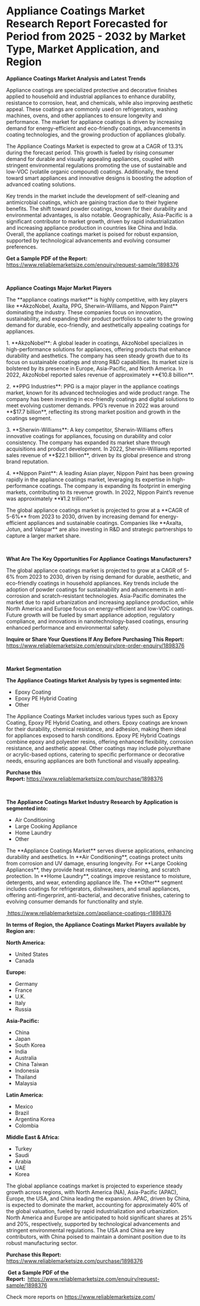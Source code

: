 <p><h1>Appliance Coatings Market Research Report Forecasted for Period from 2025 -  2032 by Market Type, Market Application, and Region</h1></p><p><strong>Appliance Coatings Market Analysis and Latest Trends</strong></p>
<p><p>Appliance coatings are specialized protective and decorative finishes applied to household and industrial appliances to enhance durability, resistance to corrosion, heat, and chemicals, while also improving aesthetic appeal. These coatings are commonly used on refrigerators, washing machines, ovens, and other appliances to ensure longevity and performance. The market for appliance coatings is driven by increasing demand for energy-efficient and eco-friendly coatings, advancements in coating technologies, and the growing production of appliances globally.</p><p>The Appliance Coatings Market is expected to grow at a CAGR of 13.3% during the forecast period. This growth is fueled by rising consumer demand for durable and visually appealing appliances, coupled with stringent environmental regulations promoting the use of sustainable and low-VOC (volatile organic compound) coatings. Additionally, the trend toward smart appliances and innovative designs is boosting the adoption of advanced coating solutions.</p><p>Key trends in the market include the development of self-cleaning and antimicrobial coatings, which are gaining traction due to their hygiene benefits. The shift toward powder coatings, known for their durability and environmental advantages, is also notable. Geographically, Asia-Pacific is a significant contributor to market growth, driven by rapid industrialization and increasing appliance production in countries like China and India. Overall, the appliance coatings market is poised for robust expansion, supported by technological advancements and evolving consumer preferences.</p></p>
<p><strong>Get a Sample PDF of the Report:&nbsp;</strong> <a href="https://www.reliablemarketsize.com/enquiry/request-sample/1898376?utm_campaign=1167&utm_medium=2&utm_source=Github&utm_content=ia&utm_term=24012025&utm_id=appliance-coatings">https://www.reliablemarketsize.com/enquiry/request-sample/1898376</a></p>
<p>&nbsp;</p>
<p><strong>Appliance Coatings Major Market Players</strong></p>
<p><p>The **appliance coatings market** is highly competitive, with key players like **AkzoNobel, Axalta, PPG, Sherwin-Williams, and Nippon Paint** dominating the industry. These companies focus on innovation, sustainability, and expanding their product portfolios to cater to the growing demand for durable, eco-friendly, and aesthetically appealing coatings for appliances.</p><p>1. **AkzoNobel**: A global leader in coatings, AkzoNobel specializes in high-performance solutions for appliances, offering products that enhance durability and aesthetics. The company has seen steady growth due to its focus on sustainable coatings and strong R&D capabilities. Its market size is bolstered by its presence in Europe, Asia-Pacific, and North America. In 2022, AkzoNobel reported sales revenue of approximately **€10.8 billion**.</p><p>2. **PPG Industries**: PPG is a major player in the appliance coatings market, known for its advanced technologies and wide product range. The company has been investing in eco-friendly coatings and digital solutions to meet evolving customer demands. PPG’s revenue in 2022 was around **$17.7 billion**, reflecting its strong market position and growth in the coatings segment.</p><p>3. **Sherwin-Williams**: A key competitor, Sherwin-Williams offers innovative coatings for appliances, focusing on durability and color consistency. The company has expanded its market share through acquisitions and product development. In 2022, Sherwin-Williams reported sales revenue of **$22.1 billion**, driven by its global presence and strong brand reputation.</p><p>4. **Nippon Paint**: A leading Asian player, Nippon Paint has been growing rapidly in the appliance coatings market, leveraging its expertise in high-performance coatings. The company is expanding its footprint in emerging markets, contributing to its revenue growth. In 2022, Nippon Paint’s revenue was approximately **¥1.2 trillion**.</p><p>The global appliance coatings market is projected to grow at a **CAGR of 5-6%** from 2023 to 2030, driven by increasing demand for energy-efficient appliances and sustainable coatings. Companies like **Axalta, Jotun, and Valspar** are also investing in R&D and strategic partnerships to capture a larger market share.</p></p>
<p>&nbsp;</p>
<p><strong>What Are The Key Opportunities For Appliance Coatings Manufacturers?</strong></p>
<p><p>The global appliance coatings market is projected to grow at a CAGR of 5-6% from 2023 to 2030, driven by rising demand for durable, aesthetic, and eco-friendly coatings in household appliances. Key trends include the adoption of powder coatings for sustainability and advancements in anti-corrosion and scratch-resistant technologies. Asia-Pacific dominates the market due to rapid urbanization and increasing appliance production, while North America and Europe focus on energy-efficient and low-VOC coatings. Future growth will be fueled by smart appliance adoption, regulatory compliance, and innovations in nanotechnology-based coatings, ensuring enhanced performance and environmental safety.</p></p>
<p><strong>Inquire or Share Your Questions If Any Before Purchasing This Report:</strong> <a href="https://www.reliablemarketsize.com/enquiry/pre-order-enquiry/1898376?utm_campaign=1167&utm_medium=2&utm_source=Github&utm_content=ia&utm_term=24012025&utm_id=appliance-coatings">https://www.reliablemarketsize.com/enquiry/pre-order-enquiry/1898376</a></p>
<p>&nbsp;</p>
<p><strong>Market Segmentation</strong></p>
<p><strong>The Appliance Coatings Market Analysis by types is segmented into:</strong></p>
<p><ul><li>Epoxy Coating</li><li>Epoxy PE Hybrid Coating</li><li>Other</li></ul></p>
<p><p>The Appliance Coatings Market includes various types such as Epoxy Coating, Epoxy PE Hybrid Coating, and others. Epoxy coatings are known for their durability, chemical resistance, and adhesion, making them ideal for appliances exposed to harsh conditions. Epoxy PE Hybrid Coatings combine epoxy and polyester resins, offering enhanced flexibility, corrosion resistance, and aesthetic appeal. Other coatings may include polyurethane or acrylic-based options, catering to specific performance or decorative needs, ensuring appliances are both functional and visually appealing.</p></p>
<p><strong>Purchase this Report:&nbsp;</strong><a href="https://www.reliablemarketsize.com/purchase/1898376?utm_campaign=1167&utm_medium=2&utm_source=Github&utm_content=ia&utm_term=24012025&utm_id=appliance-coatings">https://www.reliablemarketsize.com/purchase/1898376</a></p>
<p>&nbsp;</p>
<p><strong>The Appliance Coatings Market Industry Research by Application is segmented into:</strong></p>
<p><ul><li>Air Conditioning</li><li>Large Cooking Appliance</li><li>Home Laundry</li><li>Other</li></ul></p>
<p><p>The **Appliance Coatings Market** serves diverse applications, enhancing durability and aesthetics. In **Air Conditioning**, coatings protect units from corrosion and UV damage, ensuring longevity. For **Large Cooking Appliances**, they provide heat resistance, easy cleaning, and scratch protection. In **Home Laundry**, coatings improve resistance to moisture, detergents, and wear, extending appliance life. The **Other** segment includes coatings for refrigerators, dishwashers, and small appliances, offering anti-fingerprint, anti-bacterial, and decorative finishes, catering to evolving consumer demands for functionality and style.</p></p>
<p><a href="https://www.reliablemarketsize.com/appliance-coatings-r1898376?utm_campaign=1167&utm_medium=2&utm_source=Github&utm_content=ia&utm_term=24012025&utm_id=appliance-coatings">&nbsp;https://www.reliablemarketsize.com/appliance-coatings-r1898376</a></p>
<p><strong>In terms of Region, the Appliance Coatings Market Players available by Region are:</strong></p>
<p>
    <p> <strong> North America: </strong>
        <ul>
            <li>United States</li>
            <li>Canada</li>
        </ul>
        </p> 
    <p> <strong> Europe: </strong>
        <ul>
            <li>Germany</li>
            <li>France</li>
            <li>U.K.</li>
            <li>Italy</li>
            <li>Russia</li>
        </ul>
        </p> 
    <p> <strong> Asia-Pacific: </strong>
        <ul>
            <li>China</li>
            <li>Japan</li>
            <li>South Korea</li>
            <li>India</li>
            <li>Australia</li>
            <li>China Taiwan</li>
            <li>Indonesia</li>
            <li>Thailand</li>
            <li>Malaysia</li>
        </ul>
        </p> 
    <p> <strong> Latin America: </strong>
        <ul>
            <li>Mexico</li>
            <li>Brazil</li>
            <li>Argentina Korea</li>
            <li>Colombia</li>
        </ul>
        </p> 
    <p> <strong> Middle East & Africa: </strong>
        <ul>
            <li>Turkey</li>
            <li>Saudi</li>
            <li>Arabia</li>
            <li>UAE</li>
            <li>Korea</li>
        </ul>
    </p>
    </p>
<p><p>The global appliance coatings market is projected to experience steady growth across regions, with North America (NA), Asia-Pacific (APAC), Europe, the USA, and China leading the expansion. APAC, driven by China, is expected to dominate the market, accounting for approximately 40% of the global valuation, fueled by rapid industrialization and urbanization. North America and Europe are anticipated to hold significant shares at 25% and 20%, respectively, supported by technological advancements and stringent environmental regulations. The USA and China are key contributors, with China poised to maintain a dominant position due to its robust manufacturing sector.</p></p>
<p><strong>Purchase this Report: </strong><a href="https://www.reliablemarketsize.com/purchase/1898376?utm_campaign=1167&utm_medium=2&utm_source=Github&utm_content=ia&utm_term=24012025&utm_id=appliance-coatings">https://www.reliablemarketsize.com/purchase/1898376</a></p>
<p>&nbsp;<strong>Get a Sample PDF of the Report:&nbsp;&nbsp;</strong><a href="https://www.reliablemarketsize.com/enquiry/request-sample/1898376?utm_campaign=1167&utm_medium=2&utm_source=Github&utm_content=ia&utm_term=24012025&utm_id=appliance-coatings">https://www.reliablemarketsize.com/enquiry/request-sample/1898376</a></p>
<p><strong></strong></p>
<p>Check more reports on <a href="https://www.reliablemarketsize.com/?utm_campaign=1167&utm_medium=2&utm_source=Github&utm_content=ia&utm_term=24012025&utm_id=appliance-coatings">https://www.reliablemarketsize.com/</a></p>